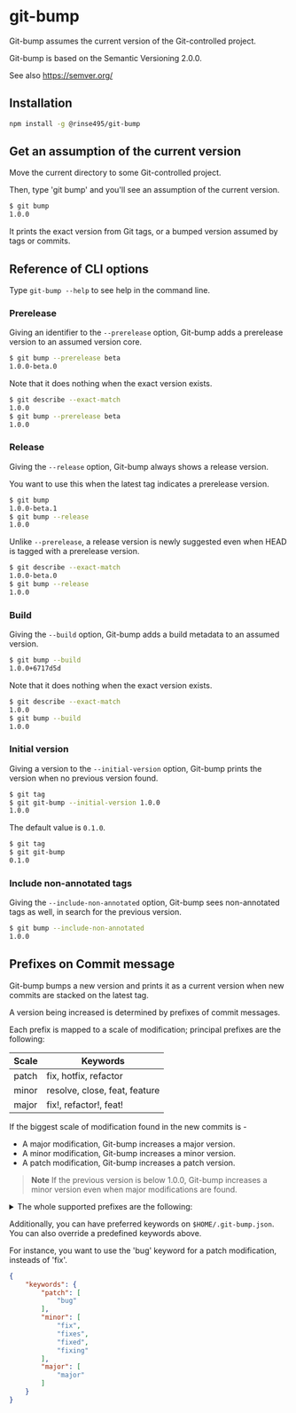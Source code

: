 # git-bump

Git-bump assumes the current version of the Git-controlled project.

Git-bump is based on the Semantic Versioning 2.0.0.

See also https://semver.org/

## Installation

```bash
npm install -g @rinse495/git-bump
```

## Get an assumption of the current version

Move the current directory to some Git-controlled project.

Then, type 'git bump' and you'll see an assumption of the current version.

```bash
$ git bump
1.0.0
```

It prints the exact version from Git tags, or a bumped version assumed by tags or commits.

## Reference of CLI options

Type `git-bump --help` to see help in the command line.

### Prerelease

Giving an identifier to the `--prerelease` option, Git-bump adds a prerelease version to an assumed version core.

```bash
$ git bump --prerelease beta
1.0.0-beta.0
```

Note that it does nothing when the exact version exists.

```bash
$ git describe --exact-match
1.0.0
$ git bump --prerelease beta
1.0.0
```

### Release

Giving the `--release` option, Git-bump always shows a release version.

You want to use this when the latest tag indicates a prerelease version.

```bash
$ git bump
1.0.0-beta.1
$ git bump --release
1.0.0
```

Unlike `--prerelease`, a release version is newly suggested even when HEAD is tagged with a prerelease version.

```bash
$ git describe --exact-match
1.0.0-beta.0
$ git bump --release
1.0.0
```

### Build

Giving the `--build` option, Git-bump adds a build metadata to an assumed version.

```bash
$ git bump --build
1.0.0+6717d5d
```

Note that it does nothing when the exact version exists.

```bash
$ git describe --exact-match
1.0.0
$ git bump --build
1.0.0
```

### Initial version

Giving a version to the `--initial-version` option, Git-bump prints the version when no previous version found.

```bash
$ git tag
$ git git-bump --initial-version 1.0.0
1.0.0
```

The default value is `0.1.0`.

```bash
$ git tag
$ git git-bump
0.1.0
```

### Include non-annotated tags

Giving the `--include-non-annotated` option,
Git-bump sees non-annotated tags as well, in search for the previous version.

```bash
$ git bump --include-non-annotated
1.0.0
```

## Prefixes on Commit message

Git-bump bumps a new version and prints it as a current version when new commits are stacked on the latest tag.

A version being increased is determined by prefixes of commit messages.

Each prefix is mapped to a scale of modification; principal prefixes are the following:

| Scale | Keywords                      |
|-------|-------------------------------|
| patch | fix, hotfix, refactor         |
| minor | resolve, close, feat, feature |
| major | fix!, refactor!, feat!        |

If the biggest scale of modification found in the new commits is -

- A major modification, Git-bump increases a major version.
- A minor modification, Git-bump increases a minor version.
- A patch modification, Git-bump increases a patch version.

> **Note**
> If the previous version is below 1.0.0, Git-bump increases a minor version
> even when major modifications are found.

<details>
<summary>The whole supported prefixes are the following:</summary>

| Keyword      | Scale |
|--------------|-------|
| fix          | patch |
| fix!         | major |
| fixes        | patch |
| fixes!       | major |
| fixed        | patch |
| fixed!       | major |
| fixing       | patch |
| fixing!      | major |
| resolve      | minor |
| resolve!     | major |
| resolves     | minor |
| resolves!    | major |
| resolved     | minor |
| resolved!    | major |
| resolving    | minor |
| resolving!   | major |
| close        | minor |
| close!       | major |
| closes       | minor |
| closes!      | major |
| closed       | minor |
| closed!      | major |
| closing      | minor |
| closing!     | major |
| hotfix       | patch |
| hotfix!      | major |
| feat         | minor |
| feat!        | major |
| feature      | minor |
| feature!     | major |
| refactor     | patch |
| refactor!    | major |
| refactors    | patch |
| refactors!   | major |
| refactored   | patch |
| refactored!  | major |
| refactoring  | patch |
| refactoring! | major |

</details>

Additionally, you can have preferred keywords on `$HOME/.git-bump.json`.
You can also override a predefined keywords above.

For instance, you want to use the 'bug' keyword for a patch modification, insteads of 'fix'.

```json
{
    "keywords": {
        "patch": [
            "bug"
        ],
        "minor": [
            "fix",
            "fixes",
            "fixed",
            "fixing"
        ],
        "major": [
            "major"
        ]
    }
}
```
